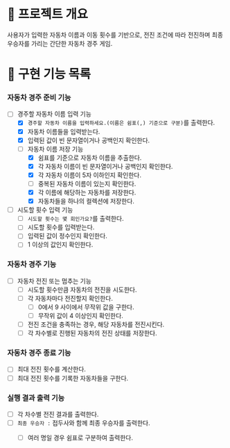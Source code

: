 # 💪 프로젝트 개요

사용자가 입력한 자동차 이름과 이동 횟수를 기반으로, 전진 조건에 따라 전진하며 최종 우승자를 가리는 간단한 자동차 경주 게임.

# 📝 구현 기능 목록

### 자동차 경주 준비 기능

- [ ] 경주할 자동차 이름 입력 기능
  - [x] `경주할 자동차 이름을 입력하세요.(이름은 쉼표(,) 기준으로 구분)`를 출력한다.
  - [x] 자동차 이름들을 입력받는다.
  - [x] 입력된 값이 빈 문자열이거나 공백인지 확인한다.
  - [ ] 자동차 이름 저장 기능
    - [x] 쉼표를 기준으로 자동차 이름을 추출한다.
    - [x] 각 자동차 이름이 빈 문자열이거나 공백인지 확인한다.
    - [x] 각 자동차 이름이 5자 이하인지 확인한다.
    - [ ] 중복된 자동차 이름이 있는지 확인한다.
    - [x] 각 이름에 해당하는 자동차를 저장한다.
    - [x] 자동차들을 하나의 컬렉션에 저장한다.
- [ ] 시도할 횟수 입력 기능
  - [ ] `시도할 횟수는 몇 회인가요?`를 출력한다.
  - [ ] 시도할 횟수를 입력받는다.
  - [ ] 입력된 값이 정수인지 확인한다.
  - [ ] 1 이상의 값인지 확인한다.

### 자동차 경주 기능

- [ ] 자동차 전진 또는 멈추는 기능
  - [ ] 시도할 횟수만큼 자동차의 전진을 시도한다.
  - [ ] 각 자동차마다 전진할지 확인한다.
    - [ ] 0에서 9 사이에서 무작위 값을 구한다.
    - [ ] 무작위 값이 4 이상인지 확인한다.
  - [ ] 전진 조건을 충족하는 경우, 해당 자동차를 전진시킨다.
  - [ ] 각 차수별로 진행된 자동차의 전진 상태를 저장한다.

### 자동차 경주 종료 기능

- [ ] 최대 전진 횟수를 계산한다.
- [ ] 최대 전진 횟수를 기록한 자동차들을 구한다.

### 실행 결과 출력 기능

- [ ] 각 차수별 전진 결과를 출력한다.
- [ ] `최종 우승자 :` 접두사와 함께 최종 우승자를 출력한다.
    - [ ] 여러 명일 경우 쉼표로 구분하여 출력한다.

